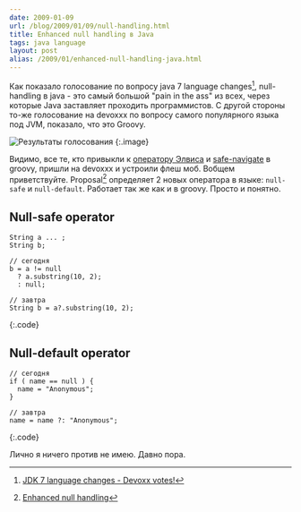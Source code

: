 ```yaml
---
date: 2009-01-09
url: /blog/2009/01/09/null-handling.html
title: Enhanced null handling в Java
tags: java language
layout: post
alias: /2009/01/enhanced-null-handling-java.html
---
```

Как показало голосование по вопросу java 7 language changes[^poll], null-handling в java - это самый большой "pain in the ass" из всех, через которые Java заставляет проходить программистов. С другой стороны то-же голосование на devoxxx по вопросу самого популярного языка под JVM, показало, что это Groovy.

![Результаты голосования][ref-poll-results]
{:.image}

Видимо, все те, кто привыкли к [оператору Элвиса][ref-elvis-op] и [safe-navigate][ref-self-navigate] в groovy, пришли на devoxxx и устроили флеш моб. Вобщем приветствуйте. Proposal[^proposal] определяет 2 новых оператора в языке: `null-safe` и `null-default`. Работает так же как и в groovy. Просто и понятно.

## Null-safe operator
	String a ... ;
	String b;

	// сегодня
	b = a != null
	  ? a.substring(10, 2);
	  : null;

	// завтра
	String b = a?.substring(10, 2);
{:.code}

## Null-default operator
	// сегодня
	if ( name == null ) {
	  name = "Anonymous";
	}

	// завтра
	name = name ?: "Anonymous";
{:.code}

Лично я ничего против не имею. Давно пора.

[^poll]: [JDK 7 language changes - Devoxx votes!](http://www.jroller.com/scolebourne/entry/jdk_7_language_changes_devoxx)
[^proposal]: [Enhanced null handling](https://docs.google.com/View?docid=dfn5297z_3c73gwb&pli=1)

[ref-elvis-op]: http://groovy.codehaus.org/Operators#Operators-ElvisOperator%28%3F%3A%29
[ref-self-navigate]: http://groovy.codehaus.org/Operators#Operators-SafeNavigationOperator%28%3F.%29
[ref-poll-results]: http://chart.apis.google.com/chart?cht=p&chd=t:49,30,14,10,5,4,5,17&chds=0,49&chs=350x200&chl=Groovy%7CScala%7CJRuby%7CJython%7CFan%7CPHP%7CClojure%7CDon%27t+care&chp=3.14
